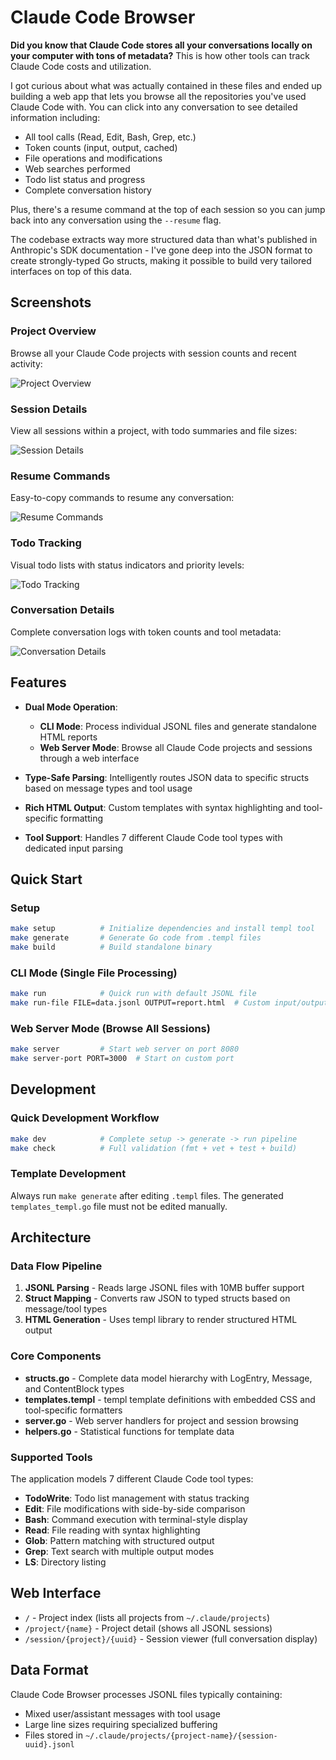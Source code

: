 # Claude Code Browser

**Did you know that Claude Code stores all your conversations locally on your computer with tons of metadata?** This is how other tools can track Claude Code costs and utilization.

I got curious about what was actually contained in these files and ended up building a web app that lets you browse all the repositories you've used Claude Code with. You can click into any conversation to see detailed information including:

- All tool calls (Read, Edit, Bash, Grep, etc.)
- Token counts (input, output, cached)
- File operations and modifications
- Web searches performed
- Todo list status and progress
- Complete conversation history

Plus, there's a resume command at the top of each session so you can jump back into any conversation using the `--resume` flag.

The codebase extracts way more structured data than what's published in Anthropic's SDK documentation - I've gone deep into the JSON format to create strongly-typed Go structs, making it possible to build very tailored interfaces on top of this data.

## Screenshots

### Project Overview
Browse all your Claude Code projects with session counts and recent activity:

![Project Overview](images/screenshot1.png)

### Session Details
View all sessions within a project, with todo summaries and file sizes:

![Session Details](images/screenshot2.png)

### Resume Commands
Easy-to-copy commands to resume any conversation:

![Resume Commands](images/screenshot3.png)

### Todo Tracking
Visual todo lists with status indicators and priority levels:

![Todo Tracking](images/screenshot4.png)

### Conversation Details
Complete conversation logs with token counts and tool metadata:

![Conversation Details](images/screenshot5.png)

## Features

- **Dual Mode Operation**:
  - **CLI Mode**: Process individual JSONL files and generate standalone HTML reports
  - **Web Server Mode**: Browse all Claude Code projects and sessions through a web interface

- **Type-Safe Parsing**: Intelligently routes JSON data to specific structs based on message types and tool usage
- **Rich HTML Output**: Custom templates with syntax highlighting and tool-specific formatting
- **Tool Support**: Handles 7 different Claude Code tool types with dedicated input parsing

## Quick Start

### Setup
```bash
make setup          # Initialize dependencies and install templ tool
make generate       # Generate Go code from .templ files  
make build          # Build standalone binary
```

### CLI Mode (Single File Processing)
```bash
make run            # Quick run with default JSONL file
make run-file FILE=data.jsonl OUTPUT=report.html  # Custom input/output
```

### Web Server Mode (Browse All Sessions)
```bash
make server         # Start web server on port 8080
make server-port PORT=3000  # Start on custom port
```

## Development

### Quick Development Workflow
```bash
make dev            # Complete setup -> generate -> run pipeline
make check          # Full validation (fmt + vet + test + build)
```

### Template Development
Always run `make generate` after editing `.templ` files. The generated `templates_templ.go` file must not be edited manually.

## Architecture

### Data Flow Pipeline
1. **JSONL Parsing** - Reads large JSONL files with 10MB buffer support
2. **Struct Mapping** - Converts raw JSON to typed structs based on message/tool types  
3. **HTML Generation** - Uses templ library to render structured HTML output

### Core Components

- **structs.go** - Complete data model hierarchy with LogEntry, Message, and ContentBlock types
- **templates.templ** - templ template definitions with embedded CSS and tool-specific formatters
- **server.go** - Web server handlers for project and session browsing
- **helpers.go** - Statistical functions for template data

### Supported Tools

The application models 7 different Claude Code tool types:
- **TodoWrite**: Todo list management with status tracking
- **Edit**: File modifications with side-by-side comparison
- **Bash**: Command execution with terminal-style display
- **Read**: File reading with syntax highlighting
- **Glob**: Pattern matching with structured output
- **Grep**: Text search with multiple output modes
- **LS**: Directory listing

## Web Interface

- `/` - Project index (lists all projects from `~/.claude/projects`)
- `/project/{name}` - Project detail (shows all JSONL sessions)
- `/session/{project}/{uuid}` - Session viewer (full conversation display)

## Data Format

Claude Code Browser processes JSONL files typically containing:
- Mixed user/assistant messages with tool usage
- Large line sizes requiring specialized buffering
- Files stored in `~/.claude/projects/{project-name}/{session-uuid}.jsonl`